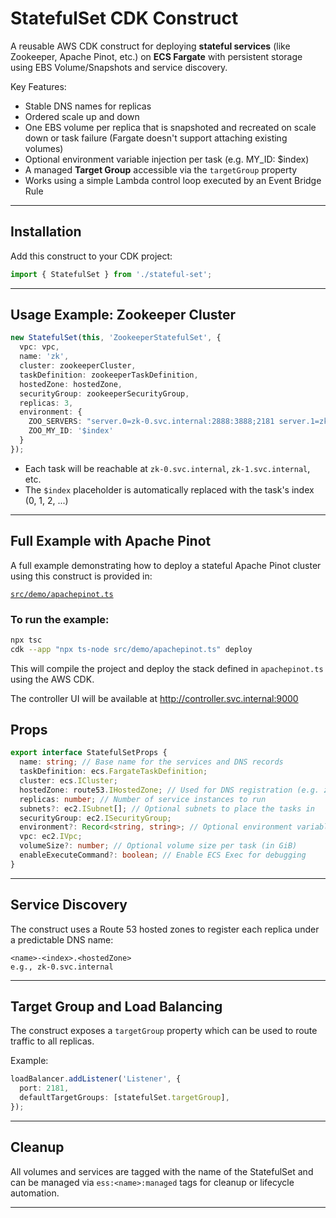 # StatefulSet CDK Construct

A reusable AWS CDK construct for deploying **stateful services** (like Zookeeper, Apache Pinot, etc.) 
on **ECS Fargate** with persistent storage using EBS Volume/Snapshots and service discovery.

Key Features:
- Stable DNS names for replicas 
- Ordered scale up and down
- One EBS volume per replica that is snapshoted and recreated on scale down or task failure (Fargate doesn't support attaching existing volumes)
- Optional environment variable injection per task (e.g. MY_ID: $index)
- A managed **Target Group** accessible via the `targetGroup` property
- Works using a simple Lambda control loop executed by an Event Bridge Rule

---

## Installation

Add this construct to your CDK project:

```ts
import { StatefulSet } from './stateful-set';
```

---

## Usage Example: Zookeeper Cluster

```ts
new StatefulSet(this, 'ZookeeperStatefulSet', {
  vpc: vpc,
  name: 'zk',
  cluster: zookeeperCluster,
  taskDefinition: zookeeperTaskDefinition,
  hostedZone: hostedZone,
  securityGroup: zookeeperSecurityGroup,
  replicas: 3,
  environment: {
    ZOO_SERVERS: "server.0=zk-0.svc.internal:2888:3888;2181 server.1=zk-1.svc.internal:2888:3888;2181 server.2=zk-2.svc.internal:2888:3888;2181",
    ZOO_MY_ID: '$index'
  }
});
```

- Each task will be reachable at `zk-0.svc.internal`, `zk-1.svc.internal`, etc.
- The `$index` placeholder is automatically replaced with the task's index (0, 1, 2, ...)

---

## Full Example with Apache Pinot

A full example demonstrating how to deploy a stateful Apache Pinot cluster using this construct is provided in:

[`src/demo/apachepinot.ts`](/demo/apachepinot.ts)

### To run the example:

```bash
npx tsc
cdk --app "npx ts-node src/demo/apachepinot.ts" deploy
```

This will compile the project and deploy the stack defined in `apachepinot.ts` using the AWS CDK.

The controller UI will be available at http://controller.svc.internal:9000

## Props

```ts
export interface StatefulSetProps {
  name: string; // Base name for the services and DNS records
  taskDefinition: ecs.FargateTaskDefinition;
  cluster: ecs.ICluster;
  hostedZone: route53.IHostedZone; // Used for DNS registration (e.g. zk-0.svc.internal)
  replicas: number; // Number of service instances to run
  subnets?: ec2.ISubnet[]; // Optional subnets to place the tasks in
  securityGroup: ec2.ISecurityGroup;
  environment?: Record<string, string>; // Optional environment variables
  vpc: ec2.IVpc;
  volumeSize?: number; // Optional volume size per task (in GiB)
  enableExecuteCommand?: boolean; // Enable ECS Exec for debugging
}
```

---

## Service Discovery

The construct uses a Route 53 hosted zones to register each replica under a predictable DNS name:

```
<name>-<index>.<hostedZone>
e.g., zk-0.svc.internal
```

---

## Target Group and Load Balancing

The construct exposes a `targetGroup` property which can be used to route traffic to all replicas.

Example:

```ts
loadBalancer.addListener('Listener', {
  port: 2181,
  defaultTargetGroups: [statefulSet.targetGroup],
});
```

---


## Cleanup

All volumes and services are tagged with the name of the StatefulSet and can be managed via `ess:<name>:managed` tags for cleanup or lifecycle automation.

---

